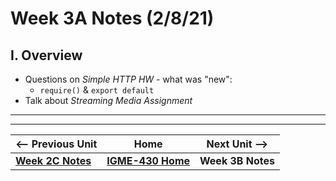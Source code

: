 # Week 3A Notes (2/8/21)

## I. Overview

- Questions on *Simple HTTP HW* - what was "new":
  - `require()` & `export default`
- Talk about *Streaming Media Assignment*

<hr><hr>

| <-- Previous Unit | Home | Next Unit -->
| --- | --- | --- 
| [**Week 2C Notes**](2C.md)   |  [**IGME-430 Home**](../README.md) | **Week 3B Notes**
